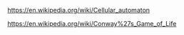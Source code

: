 https://en.wikipedia.org/wiki/Cellular_automaton

https://en.wikipedia.org/wiki/Conway%27s_Game_of_Life
